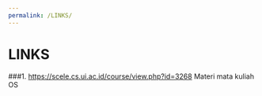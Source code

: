 ```yaml
---
permalink: /LINKS/
---
```

# LINKS
###1. https://scele.cs.ui.ac.id/course/view.php?id=3268
Materi mata kuliah OS
